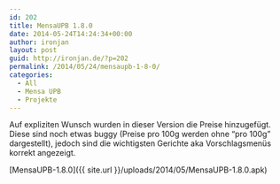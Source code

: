 ```yaml
---
id: 202
title: MensaUPB 1.8.0
date: 2014-05-24T14:24:34+00:00
author: ironjan
layout: post
guid: http://ironjan.de/?p=202
permalink: /2014/05/24/mensaupb-1-8-0/
categories:
  - All
  - Mensa UPB
  - Projekte
---
```

Auf expliziten Wunsch wurden in dieser Version die Preise hinzugefügt. Diese sind noch etwas buggy (Preise pro 100g werden ohne &#8220;pro 100g&#8221; dargestellt), jedoch sind die wichtigsten Gerichte aka Vorschlagsmenüs korrekt angezeigt.

[MensaUPB-1.8.0]({{ site.url }}/uploads/2014/05/MensaUPB-1.8.0.apk)